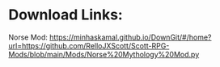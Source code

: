 # Download Links: 


Norse Mod: 
https://minhaskamal.github.io/DownGit/#/home?url=https://github.com/RelloJXScott/Scott-RPG-Mods/blob/main/Mods/Norse%20Mythology%20Mod.py
